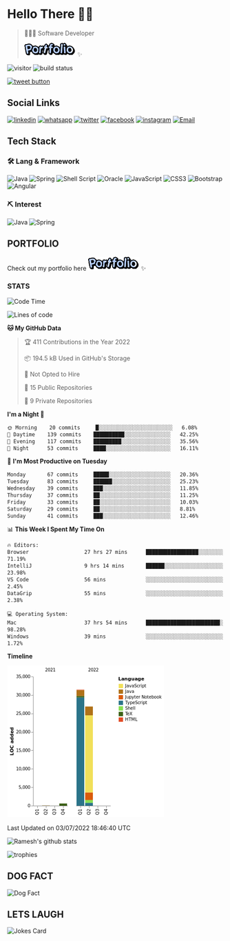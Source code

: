 # Hello There 👋🏼

> 👨🏻‍💻 Software Developer
>
> [![PORFOLIO](res/portfolio.gif)](https://rameskum.com) ✨

![visitor](https://visitor-badge.glitch.me/badge?page_id=rameskum) ![build status](https://github.com/rameskum/rameskum/workflows/build/badge.svg)

<a href="https://twitter.com/intent/tweet?text=Share&url=https%3A%2F%2Frameskum.com&hashtags=portfolio&original_referer=http%3A%2F%2Fgithub.com%2F&tw_p=tweetbutton" target="_blank">
  <img src="http://jpillora.com/github-twitter-button/img/tweet.png"
       alt="tweet button" title="Share"></img>
</a>

## Social Links

[![linkedin](https://img.shields.io/badge/LinkedIn-0077B5?style=for-the-badge&logo=linkedin&logoColor=white)](https://www.linkedin.com/in/rameskum/) [![whatsapp](https://img.shields.io/badge/WhatsApp-25D366?style=for-the-badge&logo=whatsapp&logoColor=white)](https://wa.me/+917064247865) [![twitter](https://img.shields.io/badge/Twitter-1DA1F2?style=for-the-badge&logo=twitter&logoColor=white)](https://twitter.com/rameskum) [![facebook](https://img.shields.io/badge/Facebook-1877F2?style=for-the-badge&logo=facebook&logoColor=white)](https://www.facebook.com/rameskum.fb) [![instagram](https://img.shields.io/badge/Instagram-E4405F?style=for-the-badge&logo=instagram&logoColor=white)](https://www.instagram.com/rameskum.ms/) [![Email](https://img.shields.io/badge/Microsoft_Outlook-0078D4?style=for-the-badge&logo=microsoft-outlook&logoColor=white)](mailto:rameskum.ms@outlook.com)

## Tech Stack

### 🛠 Lang & Framework

![Java](https://img.shields.io/badge/java-%23ED8B00.svg?style=for-the-badge&logo=java&logoColor=white) ![Spring](https://img.shields.io/badge/spring-%236DB33F.svg?style=for-the-badge&logo=spring&logoColor=white) ![Shell Script](https://img.shields.io/badge/shell_script-%23121011.svg?style=for-the-badge&logo=gnu-bash&logoColor=white) ![Oracle](https://img.shields.io/badge/Oracle-F80000?style=for-the-badge&logo=oracle&logoColor=white) ![JavaScript](https://img.shields.io/badge/javascript-%23323330.svg?style=for-the-badge&logo=javascript&logoColor=%23F7DF1E) ![CSS3](https://img.shields.io/badge/css3-%231572B6.svg?style=for-the-badge&logo=css3&logoColor=white) ![Bootstrap](https://img.shields.io/badge/bootstrap-%23563D7C.svg?style=for-the-badge&logo=bootstrap&logoColor=white) ![Angular](https://img.shields.io/badge/angular-%23DD0031.svg?style=for-the-badge&logo=angular&logoColor=white)

### ⛏ Interest

![Java](https://img.shields.io/badge/java-%23ED8B00.svg?style=for-the-badge&logo=java&logoColor=white) ![Spring](https://img.shields.io/badge/spring-%236DB33F.svg?style=for-the-badge&logo=spring&logoColor=white)

## PORTFOLIO

Check out my portfolio here [![PORFOLIO](res/portfolio.gif)](https://rameskum.com) ✨

### STATS

<!--START_SECTION:waka-->
![Code Time](http://img.shields.io/badge/Code%20Time-0%20secs-blue)

![Lines of code](https://img.shields.io/badge/From%20Hello%20World%20I%27ve%20Written-59%20Thousand%20lines%20of%20code-blue)

**🐱 My GitHub Data** 

> 🏆 411 Contributions in the Year 2022
 > 
> 📦 194.5 kB Used in GitHub's Storage 
 > 
> 🚫 Not Opted to Hire
 > 
> 📜 15 Public Repositories 
 > 
> 🔑 9 Private Repositories  
 > 
**I'm a Night 🦉** 

```text
🌞 Morning    20 commits     █░░░░░░░░░░░░░░░░░░░░░░░░   6.08% 
🌆 Daytime    139 commits    ██████████░░░░░░░░░░░░░░░   42.25% 
🌃 Evening    117 commits    █████████░░░░░░░░░░░░░░░░   35.56% 
🌙 Night      53 commits     ████░░░░░░░░░░░░░░░░░░░░░   16.11%

```
📅 **I'm Most Productive on Tuesday** 

```text
Monday       67 commits     █████░░░░░░░░░░░░░░░░░░░░   20.36% 
Tuesday      83 commits     ██████░░░░░░░░░░░░░░░░░░░   25.23% 
Wednesday    39 commits     ███░░░░░░░░░░░░░░░░░░░░░░   11.85% 
Thursday     37 commits     ██░░░░░░░░░░░░░░░░░░░░░░░   11.25% 
Friday       33 commits     ██░░░░░░░░░░░░░░░░░░░░░░░   10.03% 
Saturday     29 commits     ██░░░░░░░░░░░░░░░░░░░░░░░   8.81% 
Sunday       41 commits     ███░░░░░░░░░░░░░░░░░░░░░░   12.46%

```


📊 **This Week I Spent My Time On** 

```text
🔥 Editors: 
Browser                  27 hrs 27 mins      █████████████████░░░░░░░░   71.19% 
IntelliJ                 9 hrs 14 mins       ██████░░░░░░░░░░░░░░░░░░░   23.98% 
VS Code                  56 mins             ░░░░░░░░░░░░░░░░░░░░░░░░░   2.45% 
DataGrip                 55 mins             ░░░░░░░░░░░░░░░░░░░░░░░░░   2.38%

💻 Operating System: 
Mac                      37 hrs 54 mins      ████████████████████████░   98.28% 
Windows                  39 mins             ░░░░░░░░░░░░░░░░░░░░░░░░░   1.72%

```

**Timeline**

![Chart not found](https://raw.githubusercontent.com/rameskum/rameskum/main/charts/bar_graph.png) 


 Last Updated on 03/07/2022 18:46:40 UTC
<!--END_SECTION:waka-->

![Ramesh's github stats](https://github-readme-stats.vercel.app/api?username=rameskum&show_icons=true&count_private=true&theme=dark)

![trophies](https://github-profile-trophy.vercel.app/?username=rameskum)

## DOG FACT
![Dog Fact](https://dog-fact.herokuapp.com/facts/dog?v=1)

## LETS LAUGH

![Jokes Card](https://readme-jokes.vercel.app/api)
